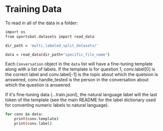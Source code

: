 # Training Data

To read in all of the data in a folder:

```sh
import os
from sportsbot.datasets import read_data

dir_path = 'multi_labeled_split_datasets/'

data = read_data(dir_path+"specific_file_name")
```

Each `Conversation` object in the `data` list will have a fine-tuning template along with a list of labels. If the template is for question 1, conv.label[0] is the correct label and conv.label[-1] is the topic about which the quetsion is answered, conv.handle_tested is the person in the conversation about which the question is answered.

If it's fine-tuning data (...train.jsonl), the natural language label will the last token of the template (see the main README for the label dictionary used for converting numeric labels to natural language).

```sh
for conv in data:
    print(conv.template)
    print(conv.label)
```
